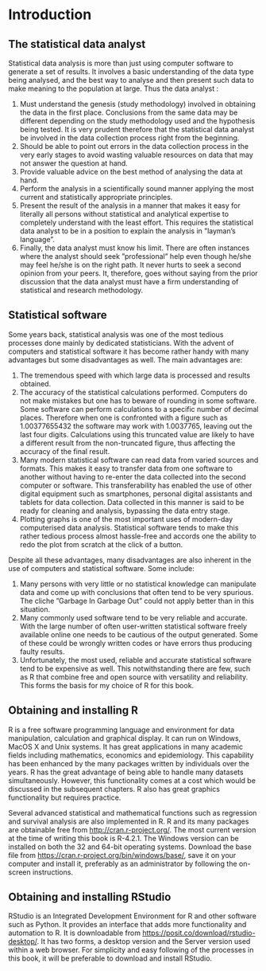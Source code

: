 # Introduction
## The statistical data analyst
Statistical data analysis is more than just using computer software to generate a set of results. It involves a basic understanding of the data type being analysed, and the best way to analyse and then present such data to make meaning to the population at large. Thus the data analyst :

1. Must understand the genesis (study methodology) involved in obtaining the data in the first place. Conclusions from the same data may be different depending on the study methodology used and the hypothesis being tested. It is very prudent therefore that the statistical data analyst be involved in the data collection process right from the beginning.
1. Should be able to point out errors in the data collection process in the very early stages to avoid wasting valuable resources on data that may not answer the question at hand.
1. Provide valuable advice on the best method of analysing the data at hand.
1. Perform the analysis in a scientifically sound manner applying the most current and statistically appropriate principles.
1. Present the result of the analysis in a manner that makes it easy for literally all persons without statistical and analytical expertise to completely understand with the least effort. This requires the statistical data analyst to be in a position to explain the analysis in ”layman’s language”.
1. Finally, the data analyst must know his limit. There are often instances where the analyst should seek ”professional” help even though he/she may feel he/she is on the right path. It never hurts to seek a second opinion from your peers.
It, therefore, goes without saying from the prior discussion that the data analyst must have a firm understanding of statistical and research methodology.

## Statistical software
Some years back, statistical analysis was one of the most tedious processes done mainly by dedicated statisticians. With the advent of computers and statistical software it has become rather handy with many advantages but some disadvantages as well.
The main advantages are:
1. The tremendous speed with which large data is processed and results obtained.
1. The accuracy of the statistical calculations performed. Computers do not make mistakes but one has to beware of rounding in some software. Some software can perform calculations to a specific number of decimal places. Therefore when one is confronted with a figure such as 1.00377655432 the software may work with 1.0037765, leaving out the last four digits. Calculations using this truncated value are likely to have a different result from the non-truncated figure, thus affecting the accuracy of the final result.
1. Many modern statistical software can read data from varied sources and formats. This makes it easy to transfer data from one software to another without having to re-enter the data collected into the second computer or software. This transferability has enabled the use of other digital equipment such as smartphones, personal digital assistants and tablets for data collection. Data collected in this manner is said to be ready for cleaning and analysis, bypassing the data entry stage.
1. Plotting graphs is one of the most important uses of modern-day computerised data analysis. Statistical software tends to make this rather tedious process almost hassle-free and accords one the ability to redo the plot from scratch at the click of a button.

Despite all these advantages, many disadvantages are also inherent in the use of computers and statistical software. Some include:
1. Many persons with very little or no statistical knowledge can manipulate data and come up with conclusions that often tend to be very spurious. The cliche ”Garbage In Garbage Out” could not apply better than in this situation.
1. Many commonly used software tend to be very reliable and accurate. With the large number of often user-written statistical software freely available online one needs to be cautious of the output generated. Some of these could be wrongly written codes or have errors thus producing faulty results.
1. Unfortunately, the most used, reliable and accurate statistical software tend to be expensive as well. This notwithstanding there are few, such as R that combine free and open source with versatility and reliability. This forms the basis for my choice of R for this book.

## Obtaining and installing R
R is a free software programming language and environment for data manipulation, calculation and graphical display. It can run on Windows, MacOS X and Unix systems. It has great applications in many academic fields including mathematics, economics and epidemiology. This capability has been enhanced by the many packages written by individuals over the years. R has the great advantage of being able to handle many datasets simultaneously. However, this functionality comes at a cost which would be discussed in the subsequent chapters. R also has great graphics functionality but requires practice.

Several advanced statistical and mathematical functions such as regression and survival analysis are also implemented in R.
R and its many packages are obtainable free from http://cran.r-project.org/. The most current version at the time of writing this book is R-4.2.1. The Windows version can be installed on both the 32 and 64-bit operating systems. Download the base file from https://cran.r-project.org/bin/windows/base/, save it on your computer and install it, preferably as an administrator by following the on-screen instructions.

## Obtaining and installing RStudio
RStudio is an Integrated Development Environment for R and other software such as Python. It provides an interface that adds more functionality and automation to R. It is downloadable from https://posit.co/download/rstudio-desktop/. It has two forms, a desktop version and the Server version used within a web browser. For simplicity and easy following of the processes in this book, it will be preferable to download and install RStudio. 

